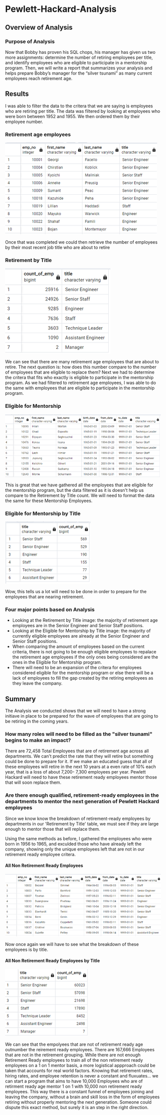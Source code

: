 # Pewlett-Hackard-Analysis
## Overview of Analysis
### Purpose of Analysis 
Now that Bobby has proven his SQL chops, his manager has given us two more assignments: determine the number of retiring employees per title, and identify employees who are eligible to participate in a mentorship program. Then, we will write a report that summarizes your analysis and helps prepare Bobby’s manager for the “silver tsunami” as many current employees reach retirement age. 

## Results
I was able to filter the data to the critera that we are saying is employees who are retiring per title. The data was filtered by looking at employees who were born between 1952 and 1955. We then ordered them by their employee number.  

### Retirement age employees 
![Retirement titles](https://github.com/Andrew-E-Walters/Pewlett-Hackard-Analysis/blob/main/Images/unique_titles.png)

Once that was completed we could then retrieve the number of employees by their most recent job title who are about to retire

### Retirement by Title
![Retirement per title](https://github.com/Andrew-E-Walters/Pewlett-Hackard-Analysis/blob/main/Images/retiring_titles.png)

We can see that there are many retirement age employees that are about to retire. The next question is: how does this number compare to the number of employees that are eligible to replace them? Next we had to determine the critera that fits who exactly is eligible to participate in the mentorship program. As we had filtered to retirement age employees, I was able to do the same with employees that are eligible to participate in the mentorship program. 

### Eligible for Mentorship
![Mentorship Eligibility](https://github.com/Andrew-E-Walters/Pewlett-Hackard-Analysis/blob/main/Images/mentorship_eligibility.png)

This is great that we have gathered all the employees that are eligible for the mentorship program, but the data filtered as it is doesn't help us compare to the Retirement by Title count. We will need to format the data the same for these Mentorship Employees. 

### Eligible for Mentorship by Title
![Mentorship count](https://github.com/Andrew-E-Walters/Pewlett-Hackard-Analysis/blob/main/Images/mentorship%20eligibility%20count%20.png)

Wow, this tells us a lot will need to be done in order to prepare for the employees that are nearing retirement. 

### Four major points based on Analysis
- Looking at the Retirement by Title image: the majority of retirement age employees are in the Senior Engineer and Senior Staff positions. 
- Looking at the Eligible for Mentorship by Title image: the majority of currently eligible employees are already at the Senior Engineer and Senior Staff positions.
- When comparing the amount of employees based on the current criteria, there is not going to be enough eligible employees to repalace the retirement age employees if the only ones being considered are the ones in the Eligible for Mentorship program. 
- There will need to be an expansion of the critera for employees considered eligible for the mentorship program or else there will be a lack of employees to fill the gap created by the retiring employees as they leave the company. 


## Summary
The Analysis we conducted shows that we will need to have a strong initiave in place to be prepared for the wave of employees that are going to be retiring in the coming years. 

### How many roles will need to be filled as the "silver tsunami" begins to make an impact?
There are 72,458 Total Employees that are of retirement age across all departments. We can't predict the rate that they will retire but something could be done to prepare for it. If we make an educated guess that all of these employees will retire in the next 10 years at a even rate of 10% each year, that is a loss of about 7,200- 7,300 employees per year. Pewlett Hackard will need to have these retirement ready employees mentor those that will soon replace them. 

### Are there enough qualified, retirement-ready employees in the departments to mentor the next generation of Pewlett Hackard employees
Since we know know the breakdown of retirement-ready employees by departments in our 'Retirement by Title' table, we must see if they are large enough to mentor those that will replace them. 

Using the same methods as before, I gathered the employees who were born in 1956 to 1965, and exculded those who have already left the company, showing only the unique employees left that are not in our retirement ready employee critera. 

#### All Non Retirement Ready Employees
![Non Retirement Employees](https://github.com/Andrew-E-Walters/Pewlett-Hackard-Analysis/blob/main/Images/non%20retirement%20employees.png)

Now once again we will have to see what the breakdown of these employees is by title. 

#### All Non Retirement Ready Employees by Title
![Non Retirement by Title](https://github.com/Andrew-E-Walters/Pewlett-Hackard-Analysis/blob/main/Images/non%20retirement%20employees%20count.png)

We can see that the empolyees that are not of retirement ready age outnumber the reirement ready employees. There are 167,666 Employees that are not in the retirement grouping. While there are not enough Retirement Ready employees to train all of the non retirement ready employees on a 1 on 1 mentor basis, a more logistical appproach could be taken that accounts for real world factors. Knowing that retirement rates, hiring rates, and employee retention is never a constant and fluxuates... we can start a program that aims to have 10,000 Employees who are of retirment ready age mentor 1 on 1 with 10,000 non retirement ready employees. This way there is a constant funnel of employees joining and leaving the company, without a brain and skill loss in the form of employees retiring without properly mentoring the next generation. Someone could dispute this exact method, but surely it is an step in the right direction. 
